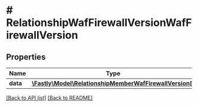 # # RelationshipWafFirewallVersionWafFirewallVersion

## Properties

Name | Type | Description | Notes
------------ | ------------- | ------------- | -------------
**data** | [**\Fastly\Model\RelationshipMemberWafFirewallVersion[]**](RelationshipMemberWafFirewallVersion.md) |  | [optional]

[[Back to API list]](../../README.md#endpoints) [[Back to README]](../../README.md)
